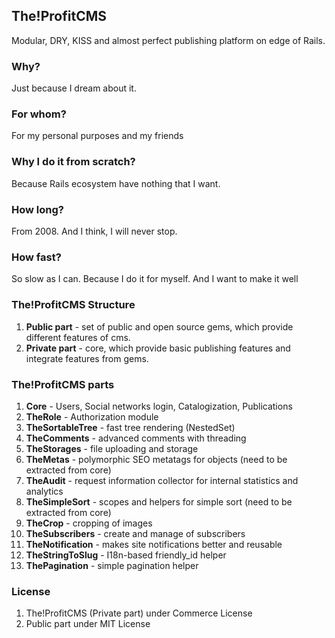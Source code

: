 ## The!ProfitCMS

Modular, DRY, KISS and almost perfect publishing platform on edge of Rails.

### Why?

Just because I dream about it.

### For whom?

For my personal purposes and my friends

### Why I do it from scratch?

Because Rails ecosystem have nothing that I want.

### How long?

From 2008. And I think, I will never stop.

### How fast?

So slow as I can. Because I do it for myself. And I want to make it well

### The!ProfitCMS Structure

1. **Public part** - set of public and open source gems, which provide different features of cms.
2. **Private part** - core, which provide basic publishing features and integrate features from gems.

### The!ProfitCMS parts

1. **Core** - Users, Social networks login, Catalogization, Publications
2. **TheRole** - Authorization module
3. **TheSortableTree** - fast tree rendering (NestedSet)
4. **TheComments** - advanced comments with threading
5. **TheStorages** - file uploading and storage
6. **TheMetas** - polymorphic SEO metatags for objects (need to be extracted from core)
7. **TheAudit** - request information collector for internal statistics and analytics
8. **TheSimpleSort** - scopes and helpers for simple sort (need to be extracted from core)
9. **TheCrop** - cropping of images
10. **TheSubscribers** - create and manage of subscribers
11. **TheNotification** - makes site notifications better and reusable
12. **TheStringToSlug** - I18n-based friendly_id helper
13. **ThePagination** - simple pagination helper

### License

1. The!ProfitCMS (Private part) under Commerce License
2. Public part under MIT License
